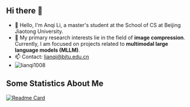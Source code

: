 ## Hi there 👋
- 👋 Hello, I'm Anqi Li, a master's student at the School of CS at Beijing Jiaotong University.
- 🔭 My primary research interests lie in the field of **image compression**. Currently, I am focused on projects related to **multimodal large language models (MLLM)**.
- 📫 Contact: lianqi@bjtu.edu.cn
-  ![lianqi1008](https://komarev.com/ghpvc/?username=lianqi1008)

## Some Statistics About Me

[![Readme Card](https://github-readme-stats.vercel.app/api?username=lianqi1008&show_icons=true&title_color=ffffff&icon_color=bb2acf&text_color=daf7dc&bg_color=151515)](https://github.com/lianqi1008/github-readme-stats)

<!--
**lianqi1008/lianqi1008** is a ✨ _special_ ✨ repository because its `README.md` (this file) appears on your GitHub profile.

Here are some ideas to get you started:

- 🔭 I’m currently working on ...
- 🌱 I’m currently learning ...
- 👯 I’m looking to collaborate on ...
- 🤔 I’m looking for help with ...
- 💬 Ask me about ...
- 📫 How to reach me: ...
- 😄 Pronouns: ...
- ⚡ Fun fact: ...
-->
